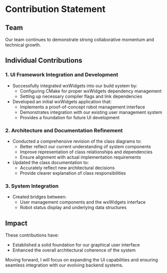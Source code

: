 # Contribution Statement

## Team

Our team continues to demonstrate strong collaborative momentum and technical growth. 

## Individual Contributions

### 1. UI Framework Integration and Development

- Successfully integrated wxWidgets into our build system by:
  - Configuring CMake for proper wxWidgets dependency management
  - Setting up necessary compiler flags and link dependencies
- Developed an initial wxWidgets application that:
  - Implements a proof-of-concept robot management interface
  - Demonstrates integration with our existing user management system
  - Provides a foundation for future UI development

### 2. Architecture and Documentation Refinement

- Conducted a comprehensive revision of the class diagrams to:
  - Better reflect our current understanding of system components
  - Improve representation of class relationships and dependencies
  - Ensure alignment with actual implementation requirements
- Updated the class documentation to:
  - Accurately reflect new architectural decisions
  - Provide clearer explanation of class responsibilities

### 3. System Integration

- Created bridges between:
  - User management components and the wxWidgets interface
  - Robot status display and underlying data structures

## Impact

These contributions have:
- Established a solid foundation for our graphical user interface
- Enhanced the overall architectural coherence of the system

Moving forward, I will focus on expanding the UI capabilities and ensuring seamless integration with our evolving backend systems.